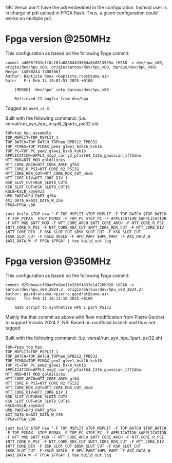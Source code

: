 NB: Versal don't have the pdi embedded in the configuration. Instead user is in charge of pdi upload in FPGA flash.
Thus, a given configuration could works on multiple pdi.

# Fpga version @250MHz
This configuration as based on the following Fpga commit:
```
commit ad668f931eff0c281a0848d43360da0b8813539a (HEAD -> dev/hpu_v80, origin/dev/hpu_v80, origin/baroux/dev/hpu_v80, baroux/dev/hpu_v80)
Merge: 1489024a f308f067
Author: Baptiste Roux <baptiste.roux@zama.ai>
Date:   Fri Feb 14 19:02:53 2025 +0100

    [MERGE] 'dev/hpu' into baroux/dev/hpu_v80

    Retrieved CI bugfix from dev/hpu
```
Tagged as `aved_v1.0`

Built with the following command: (i.e. versal/run_syn_hpu_msplit_3parts_psi32.sh)
```
TOP=top_hpu_assembly
TOP_MSPLIT=TOP_MSPLIT_1
TOP_BATCH=TOP_BATCH_TOPhpu_BPBS12_TPBS32
TOP_PCMAX=TOP_PCMAX_pem2_glwe1_bsk16_ksk16
TOP_PC=TOP_PC_pem2_glwe1_bsk8_ksk16
APPLICATION=APPLI_msg2_carry2_pfail64_132b_gaussian_1f72dba
NTT_MOD=NTT_MOD_goldilocks
NTT_CORE_ARCH=NTT_CORE_ARCH_gf64
NTT_CORE_R_PSI=NTT_CORE_R2_PSI32
NTT_CORE_RDX_CUT=NTT_CORE_RDX_CUT_n5c6
NTT_CORE_DIV=NTT_CORE_DIV_1
BSK_SLOT_CUT=BSK_SLOT8_CUT8
KSK_SLOT_CUT=KSK_SLOT8_CUT16
KSLB=KSLB_x3y64z3
HPU_PART=HPU_PART_gf64
AXI_DATA_W=AXI_DATA_W_256
FPGA=FPGA_v80

just build $TOP new "-F TOP_MSPLIT $TOP_MSPLIT -F TOP_BATCH $TOP_BATCH -F TOP_PCMAX  $TOP_PCMAX -F TOP_PC $TOP_PC -F APPLICATION $APPLICATION -F NTT_MOD $NTT_MOD -F NTT_CORE_ARCH $NTT_CORE_ARCH -F NTT_CORE_R_PSI $NTT_CORE_R_PSI -F NTT_CORE_RDX_CUT $NTT_CORE_RDX_CUT -F NTT_CORE_DIV $NTT_CORE_DIV -F BSK_SLOT_CUT $BSK_SLOT_CUT -F KSK_SLOT_CUT $KSK_SLOT_CUT -F KSLB $KSLB -F HPU_PART $HPU_PART -F AXI_DATA_W $AXI_DATA_W -F FPGA $FPGA" | tee build_out.log
```

# Fpga version @350MHz
This configuration as based on the following Fpga commit:
```
commit d29dbeaccf09adfe0ee13e326f4633e14726b020 (HEAD -> baroux/dev/hpu_v80_2024.2, origin/baroux/dev/hpu_v80_2024.2)
Author: pgardratzama <pierre.gardrat@zama.ai>
Date:   Tue Feb 11 16:12:10 2025 +0100

    adds script to synthetize HPU 1 part PSI32
```
Mainly the that commit as above with flow modification from Pierre Gardrat to support Vivado 2024.2.
NB: Based on unofficial branch and thus not tagged

Built with the following command: (i.e. versal/run_syn_hpu_1part_psi32.sh)
```
TOP=fpga_top_hpu
TOP_MSPLIT=TOP_MSPLIT_1
TOP_BATCH=TOP_BATCH_TOPhpu_BPBS12_TPBS32
TOP_PCMAX=TOP_PCMAX_pem2_glwe1_bsk16_ksk16
TOP_PC=TOP_PC_pem2_glwe1_bsk8_ksk16
APPLICATION=APPLI_msg2_carry2_pfail64_132b_gaussian_1f72dba
NTT_MOD=NTT_MOD_goldilocks
NTT_CORE_ARCH=NTT_CORE_ARCH_gf64
NTT_CORE_R_PSI=NTT_CORE_R2_PSI32
NTT_CORE_RDX_CUT=NTT_CORE_RDX_CUT_n5c6
NTT_CORE_DIV=NTT_CORE_DIV_1
BSK_SLOT_CUT=BSK_SLOT8_CUT8
KSK_SLOT_CUT=KSK_SLOT8_CUT16
KSLB=KSLB_x3y64z3
HPU_PART=HPU_PART_gf64
AXI_DATA_W=AXI_DATA_W_256
FPGA=FPGA_v80

just build $TOP new "-F TOP_MSPLIT $TOP_MSPLIT -F TOP_BATCH $TOP_BATCH -F TOP_PCMAX  $TOP_PCMAX -F TOP_PC $TOP_PC -F APPLICATION $APPLICATION -F NTT_MOD $NTT_MOD -F NTT_CORE_ARCH $NTT_CORE_ARCH -F NTT_CORE_R_PSI $NTT_CORE_R_PSI -F NTT_CORE_RDX_CUT $NTT_CORE_RDX_CUT -F NTT_CORE_DIV $NTT_CORE_DIV -F BSK_SLOT_CUT $BSK_SLOT_CUT -F KSK_SLOT_CUT $KSK_SLOT_CUT -F KSLB $KSLB -F HPU_PART $HPU_PART -F AXI_DATA_W $AXI_DATA_W -F FPGA $FPGA" | tee build_out.log
```
